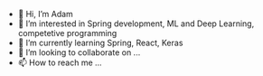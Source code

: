 - 👋 Hi, I’m Adam
- 👀 I’m interested in Spring development, ML and Deep Learning, competetive programming
- 🌱 I’m currently learning Spring, React, Keras
- 💞️ I’m looking to collaborate on ...
- 📫 How to reach me ...

<!---
sidorovichva/sidorovichva is a ✨ special ✨ repository because its `README.md` (this file) appears on your GitHub profile.
You can click the Preview link to take a look at your changes.
--->
